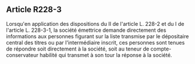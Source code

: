 Article R228-3
----
Lorsqu'en application des dispositions du II de l'article L. 228-2 et du I de
l'article L. 228-3-1, la société émettrice demande directement des informations
aux personnes figurant sur la liste transmise par le dépositaire central des
titres ou par l'intermédiaire inscrit, ces personnes sont tenues de répondre
soit directement à la société, soit au teneur de compte-conservateur habilité
qui transmet à son tour la réponse à la société.

